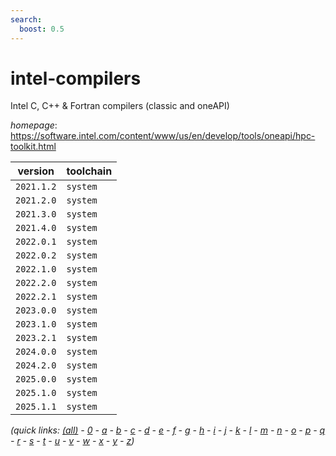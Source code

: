 ```yaml
---
search:
  boost: 0.5
---
```

# intel-compilers

Intel C, C++ & Fortran compilers (classic and oneAPI)

*homepage*: <https://software.intel.com/content/www/us/en/develop/tools/oneapi/hpc-toolkit.html>

version | toolchain
--------|----------
``2021.1.2`` | ``system``
``2021.2.0`` | ``system``
``2021.3.0`` | ``system``
``2021.4.0`` | ``system``
``2022.0.1`` | ``system``
``2022.0.2`` | ``system``
``2022.1.0`` | ``system``
``2022.2.0`` | ``system``
``2022.2.1`` | ``system``
``2023.0.0`` | ``system``
``2023.1.0`` | ``system``
``2023.2.1`` | ``system``
``2024.0.0`` | ``system``
``2024.2.0`` | ``system``
``2025.0.0`` | ``system``
``2025.1.0`` | ``system``
``2025.1.1`` | ``system``


*(quick links: [(all)](../index.md) - [0](../0/index.md) - [a](../a/index.md) - [b](../b/index.md) - [c](../c/index.md) - [d](../d/index.md) - [e](../e/index.md) - [f](../f/index.md) - [g](../g/index.md) - [h](../h/index.md) - [i](../i/index.md) - [j](../j/index.md) - [k](../k/index.md) - [l](../l/index.md) - [m](../m/index.md) - [n](../n/index.md) - [o](../o/index.md) - [p](../p/index.md) - [q](../q/index.md) - [r](../r/index.md) - [s](../s/index.md) - [t](../t/index.md) - [u](../u/index.md) - [v](../v/index.md) - [w](../w/index.md) - [x](../x/index.md) - [y](../y/index.md) - [z](../z/index.md))*

